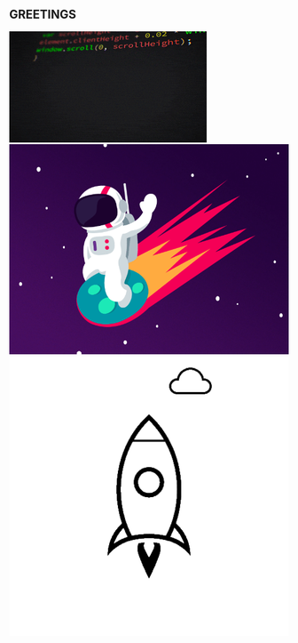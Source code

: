## GREETINGS
<!--   ![coding](./giphy.gif) -->
  <!-- ![code](./code.gif)-->
![js code](./js.gif)
![space man on the rocket](./stationaryspaceman.gif)
![rocket](./rocket.gif)